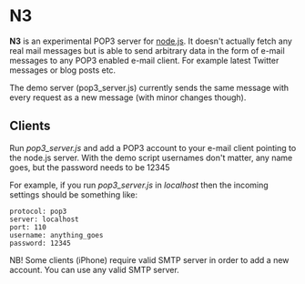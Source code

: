 N3
====

**N3** is an experimental POP3 server for [node.js](http://nodejs.org). It doesn't actually fetch any real mail messages but is able to send arbitrary data in the form of e-mail messages to any POP3 enabled e-mail client. For example latest Twitter messages or blog posts etc.

The demo server (pop3_server.js) currently sends the same message with every request as a new message (with minor changes though).

Clients
-------

Run *pop3_server.js* and add a POP3 account to your e-mail client pointing to the node.js server. With the demo script usernames don't matter, any name goes, but the password needs to be 12345

For example, if you run *pop3_server.js* in *localhost* then the incoming settings should be something like:

    protocol: pop3
    server: localhost
    port: 110
    username: anything_goes
    password: 12345
    
NB! Some clients (iPhone) require valid SMTP server in order to add a new account. You can use any valid SMTP server.
